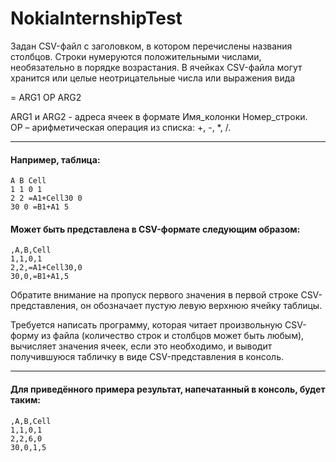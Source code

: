 # NokiaInternshipTest

Задан CSV-файл с заголовком, в котором перечислены названия столбцов. Строки
нумеруются положительными числами, необязательно в порядке возрастания. В ячейках CSV-файла могут
хранится или целые неотрицательные числа или выражения вида

= ARG1 OP ARG2

ARG1 и ARG2 - адреса ячеек в формате Имя_колонки Номер_строки.  
OP – арифметическая операция из списка: +, -, *, /.

***

#### Например, таблица:

    A B Cell  
    1 1 0 1  
    2 2 =A1+Cell30 0  
    30 0 =B1+A1 5  

#### Может быть представлена в CSV-формате следующим образом:

    ,A,B,Cell  
    1,1,0,1  
    2,2,=A1+Cell30,0  
    30,0,=B1+A1,5  

Обратите внимание на пропуск первого значения в первой строке CSV-представления, он обозначает пустую
левую верхнюю ячейку таблицы.

Требуется написать программу, которая читает произвольную CSV-форму из файла (количество строк и столбцов
может быть любым), вычисляет значения ячеек, если это необходимо, и выводит получившуюся табличку в виде
CSV-представления в консоль.  

***

#### Для приведённого примера результат, напечатанный в консоль, будет таким:

    ,A,B,Cell  
    1,1,0,1  
    2,2,6,0  
    30,0,1,5